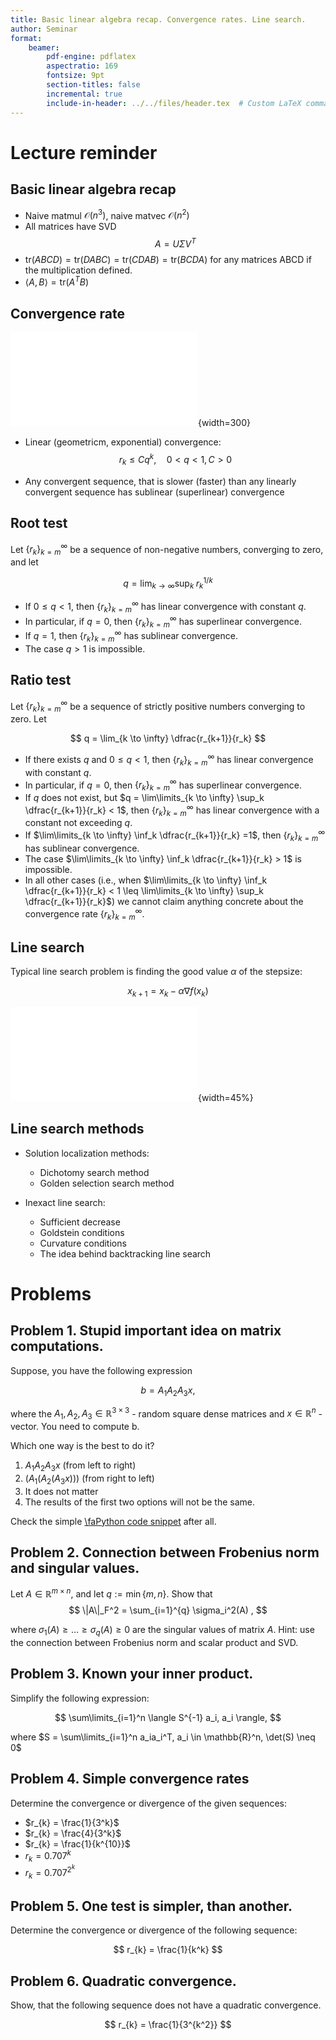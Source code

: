 ```yaml
---
title: Basic linear algebra recap. Convergence rates. Line search. 
author: Seminar
format: 
    beamer:
        pdf-engine: pdflatex
        aspectratio: 169
        fontsize: 9pt
        section-titles: false
        incremental: true
        include-in-header: ../../files/header.tex  # Custom LaTeX commands and preamble
---
```


# Lecture reminder

## Basic linear algebra recap

* Naive matmul $\mathcal{O}(n^3)$, naive matvec $\mathcal{O}(n^2)$
* All matrices have SVD
    $$
    A = U \Sigma V^T 
    $$
* $\text{tr} (ABCD) = \text{tr} (DABC) = \text{tr} (CDAB) = \text{tr} (BCDA)$ for any matrices ABCD if the multiplication defined.
* $\langle A, B \rangle = \text{tr}(A^T B)$

## Convergence rate

![Illustration of different convergence rates](convergence.pdf){width=300}

* Linear (geometricm, exponential) convergence:
    $$
    r_k \leq Cq^k, \quad 0 < q < 1, C > 0
    $$

* Any convergent sequence, that is slower (faster) than any linearly convergent sequence has sublinear (superlinear) convergence


## Root test

Let $\{r_k\}_{k=m}^\infty$ be a sequence of non-negative numbers,
converging to zero, and let 

$$ 
q = \lim_{k \to \infty} \sup_k \; r_k ^{1/k}
$$

* If $0 \leq q < 1$, then $\{r_k\}_{k=m}^\infty$ has linear convergence with constant $q$. 
* In particular, if $q = 0$, then $\{r_k\}_{k=m}^\infty$ has superlinear convergence.
* If $q = 1$, then $\{r_k\}_{k=m}^\infty$ has sublinear convergence.
* The case $q > 1$ is impossible.

## Ratio test

Let $\{r_k\}_{k=m}^\infty$ be a sequence of strictly positive numbers converging to zero. Let

$$
q = \lim_{k \to \infty} \dfrac{r_{k+1}}{r_k}
$$

* If there exists $q$ and $0 \leq q <  1$, then $\{r_k\}_{k=m}^\infty$ has linear convergence with constant $q$.
* In particular, if $q = 0$, then $\{r_k\}_{k=m}^\infty$ has superlinear convergence.
* If $q$ does not exist, but $q = \lim\limits_{k \to \infty} \sup_k \dfrac{r_{k+1}}{r_k} <  1$, then $\{r_k\}_{k=m}^\infty$ has linear convergence with a constant not exceeding $q$. 
* If $\lim\limits_{k \to \infty} \inf_k \dfrac{r_{k+1}}{r_k} =1$, then $\{r_k\}_{k=m}^\infty$ has sublinear convergence. 
* The case $\lim\limits_{k \to \infty} \inf_k \dfrac{r_{k+1}}{r_k} > 1$ is impossible. 
* In all other cases (i.e., when $\lim\limits_{k \to \infty} \inf_k \dfrac{r_{k+1}}{r_k} <  1 \leq  \lim\limits_{k \to \infty} \sup_k \dfrac{r_{k+1}}{r_k}$) we cannot claim anything concrete about the convergence rate $\{r_k\}_{k=m}^\infty$.


## Line search

Typical line search problem is finding the good value $\alpha$ of the stepsize:

$$
x_{k+1} = x_k - \alpha \nabla f(x_k)
$$

![Illustration of sufficient decrease condition](ls.pdf){width=45%}

## Line search methods

* Solution localization methods:
    * Dichotomy search method
    * Golden selection search method

* Inexact line search:
    * Sufficient decrease
    * Goldstein conditions
    * Curvature conditions
    * The idea behind backtracking line search

# Problems

## Problem 1. Stupid important idea on matrix computations.

Suppose, you have the following expression

$$
b = A_1 A_2 A_3 x,
$$

where the $A_1, A_2, A_3 \in \mathbb{R}^{3 \times 3}$ - random square dense matrices and $x \in \mathbb{R}^n$ - vector. You need to compute b.

Which one way is the best to do it?

1. $A_1 A_2 A_3 x$ (from left to right)
2. $\left(A_1 \left(A_2 \left(A_3 x\right)\right)\right)$ (from right to left)
3. It does not matter
4. The results of the first two options will not be the same.

Check the simple [\faPython code snippet](https://colab.research.google.com/github/MerkulovDaniil/optim/blob/master/assets/Notebooks/stupid_important_idea_on_mm.ipynb) after all.

## Problem 2. Connection between Frobenius norm and singular values.

Let $A \in \mathbb{R}^{m \times n}$, and let $q := \min\{m, n\}$. Show that
$$
\|A\|_F^2 = \sum_{i=1}^{q} \sigma_i^2(A) ,
$$

where $\sigma_1(A) \geq \ldots \geq \sigma_q(A) \geq 0$ are the singular values of matrix $A$. Hint: use the connection between Frobenius norm and scalar product and SVD. 

## Problem 3. Known your inner product.

Simplify the following expression:

$$
\sum\limits_{i=1}^n \langle S^{-1} a_i, a_i \rangle,
$$

where $S = \sum\limits_{i=1}^n a_ia_i^T, a_i \in \mathbb{R}^n, \det(S) \neq 0$

## Problem 4. Simple convergence rates

Determine the convergence or divergence of the given sequences:

* $r_{k} = \frac{1}{3^k}$
* $r_{k} = \frac{4}{3^k}$
* $r_{k} = \frac{1}{k^{10}}$
* $r_{k} = 0.707^k$
* $r_{k} = 0.707^{2^k}$

## Problem 5. One test is simpler, than another.

Determine the convergence or divergence of the following sequence:

$$
r_{k} = \frac{1}{k^k}
$$

## Problem 6. Quadratic convergence.

Show, that the following sequence does not have a quadratic convergence.

$$
r_{k} = \frac{1}{3^{k^2}}
$$